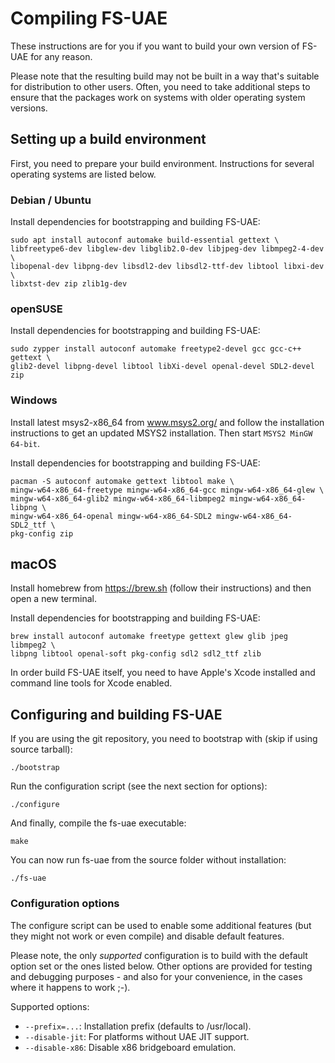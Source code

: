 # Compiling FS-UAE

These instructions are for you if you want to build your own version of FS-UAE
for any reason.

Please note that the resulting build may not be built in a way that's suitable
for distribution to other users. Often, you need to take additional steps to
ensure that the packages work on systems with older operating system versions.

## Setting up a build environment

First, you need to prepare your build environment. Instructions for several
operating systems are listed below.

### Debian / Ubuntu

Install dependencies for bootstrapping and building FS-UAE:

    sudo apt install autoconf automake build-essential gettext \
    libfreetype6-dev libglew-dev libglib2.0-dev libjpeg-dev libmpeg2-4-dev \
    libopenal-dev libpng-dev libsdl2-dev libsdl2-ttf-dev libtool libxi-dev \
    libxtst-dev zip zlib1g-dev

### openSUSE

Install dependencies for bootstrapping and building FS-UAE:

    sudo zypper install autoconf automake freetype2-devel gcc gcc-c++ gettext \
    glib2-devel libpng-devel libtool libXi-devel openal-devel SDL2-devel zip

### Windows

Install latest msys2-x86_64 from www.msys2.org/ and follow the installation
instructions to get an updated MSYS2 installation. Then start
`MSYS2 MinGW 64-bit`.

Install dependencies for bootstrapping and building FS-UAE:

    pacman -S autoconf automake gettext libtool make \
    mingw-w64-x86_64-freetype mingw-w64-x86_64-gcc mingw-w64-x86_64-glew \
    mingw-w64-x86_64-glib2 mingw-w64-x86_64-libmpeg2 mingw-w64-x86_64-libpng \
    mingw-w64-x86_64-openal mingw-w64-x86_64-SDL2 mingw-w64-x86_64-SDL2_ttf \
    pkg-config zip

## macOS

Install homebrew from https://brew.sh (follow their instructions) and then
open a new terminal.

Install dependencies for bootstrapping and building FS-UAE:

    brew install autoconf automake freetype gettext glew glib jpeg libmpeg2 \
    libpng libtool openal-soft pkg-config sdl2 sdl2_ttf zlib

In order build FS-UAE itself, you need to have Apple's Xcode installed and
command line tools for Xcode enabled.

## Configuring and building FS-UAE

If you are using the git repository, you need to bootstrap with
(skip if using source tarball):

    ./bootstrap

Run the configuration script (see the next section for options):

    ./configure

And finally, compile the fs-uae executable:

    make

You can now run fs-uae from the source folder without installation:

    ./fs-uae

### Configuration options

The configure script can be used to enable some additional features
(but they might not work or even compile) and disable default features.

Please note, the only _supported_ configuration is to build with the
default option set or the ones listed below. Other options are provided
for testing and debugging purposes - and also for your convenience, in
the cases where it happens to work ;-).

Supported options:

- `--prefix=...`: Installation prefix (defaults to /usr/local).
- `--disable-jit`: For platforms without UAE JIT support.
- `--disable-x86`: Disable x86 bridgeboard emulation.
